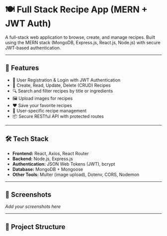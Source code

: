 # 🍽️ Full Stack Recipe App (MERN + JWT Auth)

A full-stack web application to browse, create, and manage recipes. Built using the MERN stack (MongoDB, Express.js, React.js, Node.js) with secure JWT-based authentication.

---

## 🚀 Features

- 🔐 User Registration & Login with JWT Authentication
- 🍳 Create, Read, Update, Delete (CRUD) Recipes
- 🔍 Search and filter recipes by title or ingredients
- 🖼️ Upload images for recipes
- ❤️ Save your favorite recipes
- 👤 User-specific recipe management
- 📦 Secure RESTful API with protected routes

---

## 🛠️ Tech Stack

- **Frontend:** React, Axios, React Router
- **Backend:** Node.js, Express.js
- **Authentication:** JSON Web Tokens (JWT), bcrypt
- **Database:** MongoDB + Mongoose
- **Other Tools:** Multer (image upload), Dotenv, CORS, Nodemon

---

## 📸 Screenshots

_Add your screenshots here_

---

## 📁 Project Structure


